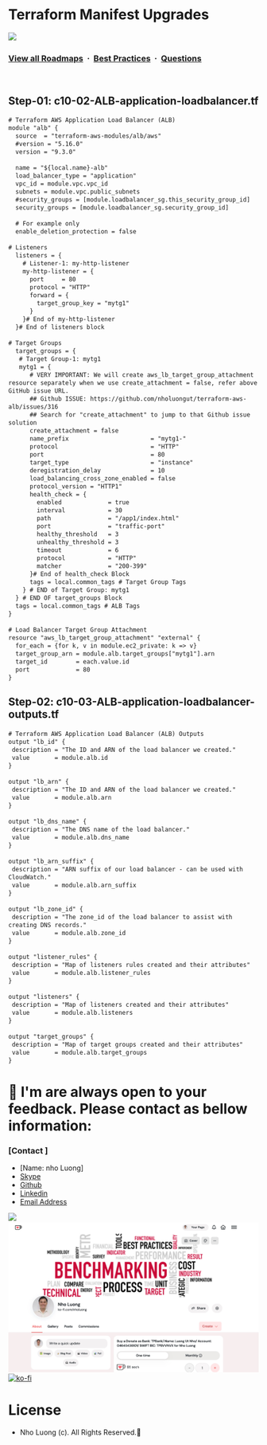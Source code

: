# Terraform Manifest Upgrades

![](https://i.imgur.com/waxVImv.png)
### [View all Roadmaps](https://github.com/nholuongut/all-roadmaps) &nbsp;&middot;&nbsp; [Best Practices](https://github.com/nholuongut/all-roadmaps/blob/main/public/best-practices/) &nbsp;&middot;&nbsp; [Questions](https://www.linkedin.com/in/nholuong/)
<br/>

 ## Step-01: c10-02-ALB-application-loadbalancer.tf
```t
# Terraform AWS Application Load Balancer (ALB)
module "alb" {
  source  = "terraform-aws-modules/alb/aws"
  #version = "5.16.0"
  version = "9.3.0"

  name = "${local.name}-alb"
  load_balancer_type = "application"
  vpc_id = module.vpc.vpc_id
  subnets = module.vpc.public_subnets
  #security_groups = [module.loadbalancer_sg.this_security_group_id]
  security_groups = [module.loadbalancer_sg.security_group_id]

  # For example only
  enable_deletion_protection = false

# Listeners
  listeners = {
    # Listener-1: my-http-listener
    my-http-listener = {
      port     = 80
      protocol = "HTTP"
      forward = {
        target_group_key = "mytg1"
      }         
    }# End of my-http-listener
  }# End of listeners block

# Target Groups
  target_groups = {
   # Target Group-1: mytg1     
   mytg1 = {
      # VERY IMPORTANT: We will create aws_lb_target_group_attachment resource separately when we use create_attachment = false, refer above GitHub issue URL.
      ## Github ISSUE: https://github.com/nholuongut/terraform-aws-alb/issues/316
      ## Search for "create_attachment" to jump to that Github issue solution
      create_attachment = false
      name_prefix                       = "mytg1-"
      protocol                          = "HTTP"
      port                              = 80
      target_type                       = "instance"
      deregistration_delay              = 10
      load_balancing_cross_zone_enabled = false
      protocol_version = "HTTP1"
      health_check = {
        enabled             = true
        interval            = 30
        path                = "/app1/index.html"
        port                = "traffic-port"
        healthy_threshold   = 3
        unhealthy_threshold = 3
        timeout             = 6
        protocol            = "HTTP"
        matcher             = "200-399"
      }# End of health_check Block
      tags = local.common_tags # Target Group Tags 
    } # END of Target Group: mytg1
  } # END OF target_groups Block
  tags = local.common_tags # ALB Tags
}

# Load Balancer Target Group Attachment
resource "aws_lb_target_group_attachment" "external" {
  for_each = {for k, v in module.ec2_private: k => v}
  target_group_arn = module.alb.target_groups["mytg1"].arn
  target_id        = each.value.id
  port             = 80
}
```

 ## Step-02: c10-03-ALB-application-loadbalancer-outputs.tf
 ```t
 # Terraform AWS Application Load Balancer (ALB) Outputs
output "lb_id" {
  description = "The ID and ARN of the load balancer we created."
  value       = module.alb.id
}

output "lb_arn" {
  description = "The ID and ARN of the load balancer we created."
  value       = module.alb.arn
}

output "lb_dns_name" {
  description = "The DNS name of the load balancer."
  value       = module.alb.dns_name
}

output "lb_arn_suffix" {
  description = "ARN suffix of our load balancer - can be used with CloudWatch."
  value       = module.alb.arn_suffix
}

output "lb_zone_id" {
  description = "The zone_id of the load balancer to assist with creating DNS records."
  value       = module.alb.zone_id
}

output "listener_rules" {
  description = "Map of listeners rules created and their attributes"
  value       = module.alb.listener_rules
}

output "listeners" {
  description = "Map of listeners created and their attributes"
  value       = module.alb.listeners
}

output "target_groups" {
  description = "Map of target groups created and their attributes"
  value       = module.alb.target_groups
}
 ```

# 🚀 I'm are always open to your feedback.  Please contact as bellow information:
### [Contact ]
* [Name: nho Luong]
* [Skype](luongutnho_skype)
* [Github](https://github.com/nholuongut/)
* [Linkedin](https://www.linkedin.com/in/nholuong/)
* [Email Address](luongutnho@hotmail.com)

![](https://i.imgur.com/waxVImv.png)
![](Donate.png)
[![ko-fi](https://ko-fi.com/img/githubbutton_sm.svg)](https://ko-fi.com/nholuong)

# License
* Nho Luong (c). All Rights Reserved.🌟